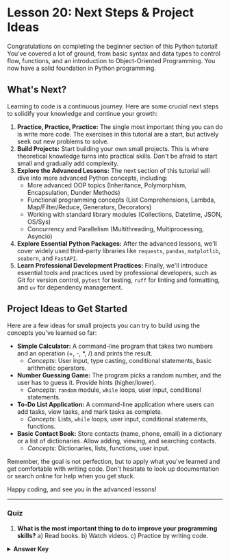 # Lesson 20: Next Steps & Project Ideas

Congratulations on completing the beginner section of this Python tutorial! You've covered a lot of ground, from basic syntax and data types to control flow, functions, and an introduction to Object-Oriented Programming. You now have a solid foundation in Python programming.

## What's Next?

Learning to code is a continuous journey. Here are some crucial next steps to solidify your knowledge and continue your growth:

1.  **Practice, Practice, Practice:** The single most important thing you can do is write more code. The exercises in this tutorial are a start, but actively seek out new problems to solve.
2.  **Build Projects:** Start building your own small projects. This is where theoretical knowledge turns into practical skills. Don't be afraid to start small and gradually add complexity.
3.  **Explore the Advanced Lessons:** The next section of this tutorial will dive into more advanced Python concepts, including:
    *   More advanced OOP topics (Inheritance, Polymorphism, Encapsulation, Dunder Methods)
    *   Functional programming concepts (List Comprehensions, Lambda, Map/Filter/Reduce, Generators, Decorators)
    *   Working with standard library modules (Collections, Datetime, JSON, OS/Sys)
    *   Concurrency and Parallelism (Multithreading, Multiprocessing, Asyncio)
4.  **Explore Essential Python Packages:** After the advanced lessons, we'll cover widely used third-party libraries like `requests`, `pandas`, `matplotlib`, `seaborn`, and `FastAPI`.
5.  **Learn Professional Development Practices:** Finally, we'll introduce essential tools and practices used by professional developers, such as Git for version control, `pytest` for testing, `ruff` for linting and formatting, and `uv` for dependency management.

## Project Ideas to Get Started

Here are a few ideas for small projects you can try to build using the concepts you've learned so far:

*   **Simple Calculator:** A command-line program that takes two numbers and an operation (+, -, *, /) and prints the result.
    *   *Concepts:* User input, type casting, conditional statements, basic arithmetic operators.
*   **Number Guessing Game:** The program picks a random number, and the user has to guess it. Provide hints (higher/lower).
    *   *Concepts:* `random` module, `while` loops, user input, conditional statements.
*   **To-Do List Application:** A command-line application where users can add tasks, view tasks, and mark tasks as complete.
    *   *Concepts:* Lists, `while` loops, user input, conditional statements, functions.
*   **Basic Contact Book:** Store contacts (name, phone, email) in a dictionary or a list of dictionaries. Allow adding, viewing, and searching contacts.
    *   *Concepts:* Dictionaries, lists, functions, user input.

Remember, the goal is not perfection, but to apply what you've learned and get comfortable with writing code. Don't hesitate to look up documentation or search online for help when you get stuck.

Happy coding, and see you in the advanced lessons!

--- 

### Quiz

1.  **What is the most important thing to do to improve your programming skills?**
    a) Read books.
    b) Watch videos.
    c) Practice by writing code.

<details>
  <summary><b>Answer Key</b></summary>
  1. c
</details>